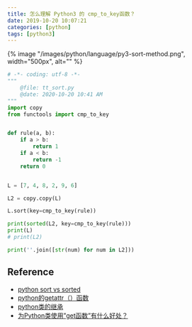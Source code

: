 ```yaml
---
title: 怎么理解 Python3 的 cmp_to_key函数？
date: 2019-10-20 10:07:21
categories: [python]
tags: [python3]
---
```


{% image "/images/python/language/py3-sort-method.png", width="500px", alt="" %}

<!-- more -->

```python
# -*- coding: utf-8 -*-
"""
    @file: tt_sort.py
    @date: 2020-10-20 10:41 AM
"""
import copy
from functools import cmp_to_key


def rule(a, b):
    if a > b:
        return 1
    if a < b:
        return -1
    return 0


L = [7, 4, 8, 2, 9, 6]

L2 = copy.copy(L)

L.sort(key=cmp_to_key(rule))

print(sorted(L2, key=cmp_to_key(rule)))
print(L)
# print(L2)

print(''.join([str(num) for num in L2]))
```




## Reference

- [python sort vs sorted](https://realpython.com/python-sort/)
- [python的getattr（）函数](https://zhuanlan.zhihu.com/p/51370571)
- [python类的继承](https://www.cnblogs.com/bigberg/p/7182741.html#_label1_2)
- [为Python类使用”get函数”有什么好处？](https://www.codenong.com/13852279/)

